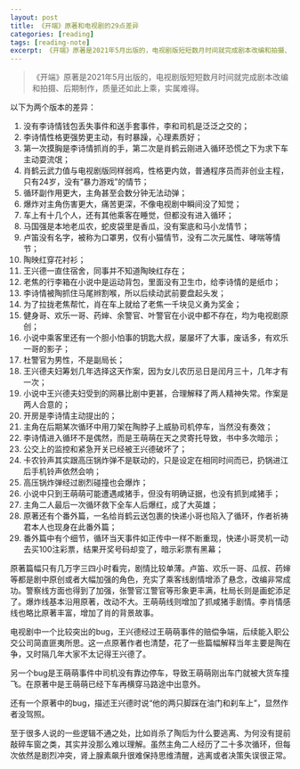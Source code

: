 ```yaml
---
layout: post
title: 《开端》原著和电视剧的29点差异
categories: [reading]
tags: [reading-note]
excerpt: 《开端》原著是2021年5月出版的，电视剧版短短数月时间就完成剧本改编和拍摄、后期制作，质量还如此上乘，实属难得。
---
```


> 《开端》原著是2021年5月出版的，电视剧版短短数月时间就完成剧本改编和拍摄、后期制作，质量还如此上乘，实属难得。

以下为两个版本的差异：

1. 没有李诗情钱包丢失事件和送手套事件，李和司机是泛泛之交的；
2. 李诗情性格更强势更主动，有时暴躁，心理素质好；
3. 第一次摸胸是李诗情抓肖的手，第二次是肖鹤云刚进入循环恐慌之下为求下车主动耍流氓；
4. 肖鹤云武力值与电视剧版同样弱鸡，性格更内敛，普通程序员而非创业主程，只有24岁，没有“暴力游戏”的情节；
5. 循环副作用更大，主角甚至会数分钟无法动弹；
6. 爆炸对主角伤害更大，痛苦更深，不像电视剧中瞬间没了知觉；
7. 车上有十几个人，还有其他乘客在睡觉，但都没有进入循环；
8. 马国强是本地老瓜农，蛇皮袋里是香瓜，没有案底和马小龙情节；
9. 卢笛没有名字，被称为口罩男，仅有小猫情节，没有二次元属性、哮喘等情节；
10. 陶映红穿花衬衫；
11. 王兴德一直住宿舍，同事并不知道陶映红存在；
12. 老焦的行李箱在小说中是运动背包，里面没有卫生巾，给李诗情的是纸巾；
13. 李诗情被陶抓住马尾辫割喉，所以后续动武前要盘起头发；
14. 为了拉拢老焦帮忙，肖在车上就给了老焦一千块见义勇为奖金；
15. 健身哥、欢乐一哥、药婶、余警官、叶警官在小说中都不存在，均为电视剧原创；
16. 小说中乘客里还有一个胆小怕事的钥匙大叔，屡屡坏了大事，废话多，有欢乐一哥的影子；
17. 杜警官为男性，不是副局长；
18. 王兴德夫妇筹划几年选择这天作案，因为女儿农历忌日是闰月三十，几年才有一次；
19. 小说中王兴德夫妇受到的网暴比剧中更甚，合理解释了两人精神失常。作案是两人合意的；
20. 开房是李诗情主动提出的；
21. 主角在后期某次循环中用刀架在陶脖子上威胁司机停车，当然没有奏效；
22. 李诗情进入循环不是偶然，而是王萌萌在天之灵寄托导致，书中多次暗示；
23. 公交上的监控和紧急开关已经被王兴德破坏了；
24. 卡农铃声其实跟高压锅炸弹不是联动的，只是设定在相同时间而已，扔锅进江后手机铃声依然会响；
25. 高压锅炸弹经过剧烈碰撞也会爆炸；
26. 小说中只到王萌萌可能遭遇咸猪手，但没有明确证据，也没有抓到咸猪手；
27. 主角二人最后一次循环救下全车人后爆红，成了大英雄；
28. 原著还有个番外篇，一名给肖鹤云送包裹的快递小哥也陷入了循环，作者祈祷君本人也现身在此番外篇；
29. 番外篇中有个细节，循环当天事件如正传中一样不断重现，快递小哥灵机一动去买100注彩票，结果开奖号码却变了，暗示彩票有黑幕；

原著篇幅只有几万字三四小时看完，剧情比较单薄。卢笛、欢乐一哥、瓜叔、药婶等都是剧中原创或者大幅加强的角色，充实了乘客线剧情增添了悬念，改编非常成功。警察线方面也得到了加强，张警官江警官等形象更丰满，杜局长则是画蛇添足了。爆炸线基本沿用原著，改动不大。王萌萌线则增加了抓咸猪手剧情。李肖情感线也略比原著丰富，增加了肖的背景故事。

电视剧中一个比较突出的bug，王兴德经过王萌萌事件的赔偿争端，后续能入职公交公司简直匪夷所思。这一点原著作者也清楚，花了一些篇幅解释当年主要是陶在争，又时隔几年大家不太记得王兴德了。

另一个bug是王萌萌事件中司机没有靠边停车，导致王萌萌刚出车门就被大货车撞飞。在原著中是王萌萌已经下车再横穿马路途中出意外。

还有一个原著中的bug，描述王兴德时说“他的两只脚踩在油门和刹车上”，显然作者没驾照。

至于很多人说的一些逻辑不通之处，比如肖杀了陶后为什么要逃离、为何没有提前敲碎车窗之类，其实并没那么难以理解。虽然主角二人经历了二十多次循环，但每次依然是剧烈冲突，肾上腺素飙升很难保持思维清醒，逃离或者决策失误很正常。
